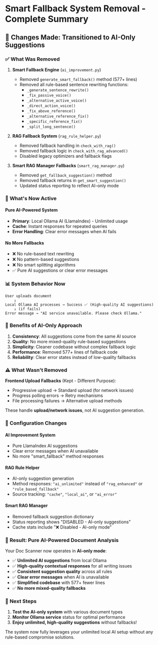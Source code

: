 # Smart Fallback System Removal - Complete Summary

## 🎯 **Changes Made: Transitioned to AI-Only Suggestions**

### ✅ **What Was Removed**

1. **Smart Fallback Engine** (`ai_improvement.py`)
   - Removed `generate_smart_fallback()` method (577+ lines)
   - Removed all rule-based sentence rewriting functions:
     - `_generate_sentence_rewrite()`
     - `_fix_passive_voice()`
     - `_alternative_active_voice()`
     - `_direct_action_voice()`
     - `_fix_above_reference()`
     - `_alternative_reference_fix()`
     - `_specific_reference_fix()`
     - `_split_long_sentence()`

2. **RAG Fallback System** (`rag_rule_helper.py`)
   - Removed fallback handling in `check_with_rag()`
   - Removed fallback logic in `check_with_rag_advanced()`
   - Disabled legacy optimizers and fallback flags

3. **Smart RAG Manager Fallbacks** (`smart_rag_manager.py`)
   - Removed `get_fallback_suggestion()` method
   - Removed fallback returns in `get_smart_suggestion()`
   - Updated status reporting to reflect AI-only mode

### 🚀 **What's Now Active**

#### **Pure AI-Powered System**
- **Primary**: Local Ollama AI (LlamaIndex) - Unlimited usage
- **Cache**: Instant responses for repeated queries
- **Error Handling**: Clear error messages when AI fails

#### **No More Fallbacks**
- ❌ No rule-based text rewriting
- ❌ No pattern-based suggestions
- ❌ No smart splitting algorithms
- ✅ Pure AI suggestions or clear error messages

### 📊 **System Behavior Now**

```
User uploads document
    ↓
Local Ollama AI processes → Success ✅ (High-quality AI suggestions)
    ↓ (if fails)
Error message → "AI service unavailable. Please check Ollama."
```

### 🎯 **Benefits of AI-Only Approach**

1. **Consistency**: All suggestions come from the same AI source
2. **Quality**: No more mixed-quality rule-based suggestions
3. **Simplicity**: Cleaner codebase without complex fallback logic
4. **Performance**: Removed 577+ lines of fallback code
5. **Reliability**: Clear error states instead of low-quality fallbacks

### ⚠️ **What Wasn't Removed**

**Frontend Upload Fallbacks** (Kept - Different Purpose):
- Progressive upload → Standard upload (for network issues)
- Progress polling errors → Retry mechanisms
- File processing failures → Alternative upload methods

These handle **upload/network issues**, not AI suggestion generation.

### 🔧 **Configuration Changes**

#### **AI Improvement System**
- Pure LlamaIndex AI suggestions
- Clear error messages when AI unavailable
- No more "smart_fallback" method responses

#### **RAG Rule Helper**
- AI-only suggestion generation
- Method responses: `"ai_unlimited"` instead of `"rag_enhanced"` or `"rule_based_fallback"`
- Source tracking: `"cache"`, `"local_ai"`, or `"ai_error"`

#### **Smart RAG Manager**
- Removed fallback suggestion dictionary
- Status reporting shows "DISABLED - AI-only suggestions"
- Cache stats include "❌ Disabled - AI-only mode"

### 🎊 **Result: Pure AI-Powered Document Analysis**

Your Doc Scanner now operates in **AI-only mode**:

- ✅ **Unlimited AI suggestions** from local Ollama
- ✅ **High-quality contextual responses** for all writing issues
- ✅ **Consistent suggestion quality** across all rules
- ✅ **Clear error messages** when AI is unavailable
- ✅ **Simplified codebase** with 577+ fewer lines
- ✅ **No more mixed-quality fallbacks**

### 🚀 **Next Steps**

1. **Test the AI-only system** with various document types
2. **Monitor Ollama service** status for optimal performance
3. **Enjoy unlimited, high-quality suggestions** without fallbacks!

The system now fully leverages your unlimited local AI setup without any rule-based compromise solutions.
